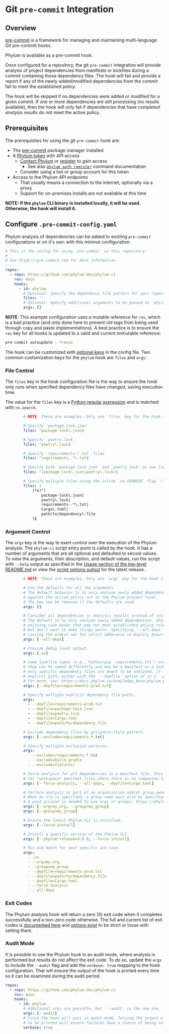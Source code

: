 # Git `pre-commit` Integration

## Overview

[pre-commit] is a framework for managing and maintaining multi-language Git pre-commit hooks.

Phylum is available as a pre-commit hook.

Once configured for a repository, the git `pre-commit` integration will provide analysis of project dependencies
from manifests or lockfiles during a commit containing those dependency files. The hook will fail and provide
a report if any of the newly added/modified dependencies from the commit fail to meet the established policy.

The hook will be skipped if no dependencies were added or modified for a given commit.
If one or more dependencies are still processing (no results available), then the hook will only fail if
dependencies that have _completed analysis results_ do not meet the active policy.

[pre-commit]: https://pre-commit.com/

## Prerequisites

The prerequisites for using the git `pre-commit` hook are:

* The [pre-commit] package manager installed
* A [Phylum token][phylum_tokens] with API access
  * [Contact Phylum][phylum_contact] or [register][app_register] to gain access
    * See also [`phylum auth register`][phylum_register] command documentation
  * Consider using a bot or group account for this token
* Access to the Phylum API endpoints
  * That usually means a connection to the internet, optionally via a proxy
  * Support for on-premises installs are not available at this time

[phylum_tokens]: ../knowledge_base/api-keys.md
[phylum_contact]: https://phylum.io/contact-us/
[app_register]: https://app.phylum.io/register
[phylum_register]: ../cli/commands/phylum_auth_register.md

**NOTE: If the `phylum` CLI binary is installed locally, it will be used. Otherwise, the hook will install it.**

## Configure `.pre-commit-config.yaml`

Phylum analysis of dependencies can be added to existing `pre-commit` configurations or
on it's own with this minimal configuration:

```yaml
# This is the config for using `pre-commit` on this repository.
#
# See https://pre-commit.com for more information
---
repos:
  - repo: https://github.com/phylum-dev/phylum-ci
    rev: main
    hooks:
      - id: phylum
        # Optional: Specify the dependency file pattern for your repository
        files: ''
        # Optional: Specify additional arguments to be passed to `phylum-ci`
        args: []
```

**NOTE**: This example configuration uses a mutable reference for `rev`, which is a bad practice
(and only done here to prevent old tags from being used through copy and paste implementations).
A best practice is to ensure the `rev` key for all hooks is updated to a valid and current immutable reference:

```sh
pre-commit autoupdate --freeze
```

The hook can be customized with [optional keys][hook_config] in the config file.
Two common customization keys for the `phylum` hook are `files` and `args`:

[hook_config]: https://pre-commit.com/index.html#pre-commit-configyaml---hooks

### File Control

The `files` key in the hook configuration file is the way to ensure the hook only runs when specified
dependency files have changed, saving execution time.

The value for the `files` key is a [Python regular expression][re] and is matched with `re.search`.

[re]: https://docs.python.org/3/library/re.html#regular-expression-syntax

```yaml
        # NOTE: These are examples. Only one `files` key for the hook is expected

        # Specify `package-lock.json`
        files: ^package-lock\.json$

        # Specify `poetry.lock`
        files: ^poetry\.lock$

        # Specify `requirements-*.txt` files
        files: ^requirements-.*\.txt$

        # Specify both `package-lock.json` and `poetry.lock` on one line
        files: ^(package-lock\.json|poetry\.lock)$

        # Specify multiple files using the inline `re.VERBOSE` flag `(?x)`
        files: |
            (?x)^(
                package-lock\.json|
                poetry\.lock|
                requirements-.*\.txt|
                Cargo\.toml|
                path/to/dependency\.file
            )$
```

### Argument Control

The `args` key is the way to exert control over the execution of the Phylum analysis.
The `phylum-ci` script entry point is called by the hook. It has a number of arguments that are all optional
and defaulted to secure values. To view the arguments, their description, and default values, run the script
with `--help` output as specified in the [Usage section of the top-level README.md][usage] or view the
[script options output][script_options] for the latest release.

[usage]: https://github.com/phylum-dev/phylum-ci/blob/main/README.md#usage
[script_options]: https://github.com/phylum-dev/phylum-ci/blob/main/docs/script_options.md

```yaml
        # NOTE: These are examples. Only one `args` key for the hook is expected

        # Use the defaults for all the arguments.
        # The default behavior is to only analyze newly added dependencies
        # against the active policy set at the Phylum project level.
        # The key can be removed if the defaults are used.
        args: []

        # Consider all dependencies in analysis results instead of just the newly added ones.
        # The default is to only analyze newly added dependencies, which can be useful for
        # existing code bases that may not meet established policy rules yet,
        # but don't want to make things worse. Specifying `--all-deps` can be useful for
        # casting the widest net for strict adherence to Quality Assurance (QA) standards.
        args: [--all-deps]

        # Provide debug level output.
        args: [-vv]

        # Some lockfile types (e.g., Python/pip `requirements.txt`) are ambiguous in that
        # they can be named differently and may be a manifest or a lockfile. In cases where
        # only specific dependency files are meant to be analyzed, it is best to specify an
        # explicit path, either with the `--depfile` option or in a `.phylum_project` file.
        # For more, see: https://docs.phylum.io/knowledge_base/phylum_project_files
        args: [--depfile=requirements-prod.txt]

        # Specify multiple explicit dependency file paths.
        args:
          - --depfile=requirements-prod.txt
          - --depfile=package-lock.json
          - --depfile=poetry.lock
          - --depfile=Cargo.toml
          - --depfile=path/to/dependency.file

        # Exclude dependency files by gitignore-style pattern.
        args: [--exclude=requirements-*.txt]

        # Specify multiple exclusion patterns.
        args:
          - --exclude=/requirements-*.txt
          - --exclude=build.gradle
          - --exclude=fixtures/

        # Force analysis for all dependencies in a manifest file. This is especially useful
        # for *workspace* manifest files where there is no companion lockfile (e.g., libraries).
        args: [--force-analysis, --all-deps, --depfile=Cargo.toml]

        # Perform analysis as part of an organization and/or group-owned project.
        # When an org is specified, a group name must also be specified.
        # A paid account is needed to use orgs or groups: https://phylum.io/pricing
        args: [--org=my_org, --group=my_group]
        args: [--group=my_group]

        # Ensure the latest Phylum CLI is installed.
        args: [--force-install]

        # Install a specific version of the Phylum CLI.
        args: [--phylum-release=4.8.0, --force-install]

        # Mix and match for your specific use case.
        args:
          - -vv
          - --org=my_org
          - --group=my_group
          - --depfile=requirements-prod.txt
          - --depfile=path/to/dependency.file
          - --depfile=Cargo.toml
          - --force-analysis
          - --all-deps
```

### Exit Codes

The Phylum analysis hook will return a zero (0) exit code when it completes successfully and a non-zero code otherwise.
The full and current list of exit codes is [documented here][exit_codes] and [options exist][script_options] to be
strict or loose with setting them.

[exit_codes]: https://github.com/phylum-dev/phylum-ci#exit-codes

### Audit Mode

It is possible to use the Phylum hook in an audit mode, where analysis is performed but results do not affect the exit
code. To do so, update the `args` to include the `--audit` flag and add the `verbose: true` mapping to the hook
configuration. That will ensure the output of the hook is printed every time so it can be examined during the audit
period.

```yaml
repos:
  - repo: https://github.com/phylum-dev/phylum-ci
    rev: main
    hooks:
      - id: phylum
        # Additional args are possible, but `--audit` is the new one.
        args: [--audit]
        # Since the hook will pass in audit mode, forcing the output of the hook
        # to be printed will ensure failures have a chance of being noticed.
        verbose: true
```
